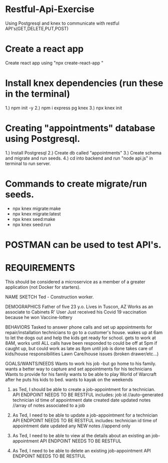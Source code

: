 # Restful-Api-Exercise
Using Postgresql and knex to communicate with restful API's(GET,DELETE,PUT,POST)

# Create a react app
Create react app using "npx create-react-app <Enter name>"

# Install knex dependencies (run these in the terminal)
1.) npm init -y
2.) npm i express pg knex
3.) npx knex init

# Creating "appointments" database using Postgresql.
1.) Install Postgresql
2.) Create db called "appointments"
3.) Create schema and migrate and run seeds.
4.) cd into backend and run "node api.js" in terminal to run server.

# Commands to create migrate/run seeds.
- npx knex migrate:make <Enter name>
- npx knex migrate:latest
- npx knex seed:make <Enter name>
- npx knex seed:run

# POSTMAN can be used to test API's.

# REQUIREMENTS
This should be considered a microservice as a member of a greater application (not Docker for starters).

NAME SKETCH
    Ted - Construction worker.

DEMOGRAPHICS
    Father of five
    23 y.o.
    Lives in Tuscon, AZ
    Works as an associate to Cabinets R' User
    Just received his Covid 19 vaccination because he won Vaccine-lottery
    
BEHAVIORS
    Tasked to answer phone calls and set up appointments for repair/installation 
        technicians to go to a customer's house.
    wakes up at 6am to let the dogs out and help the kids get ready for school.
    gets to work at 8AM, works until ALL calls have been responded to
    could be off at 5pm if caught up, but could work as late as 8pm until job is done
    takes care of kids/house responsibilities
        Lawn Care/house issues (broken drawer/etc...)
    

GOALS/WANTS/NEEDS
    Wants to work his job -but go home to his family.
    wants a better way to capture and set appointments for his technicians
    Wants to provide for his family
    wants to be able to play World of Warcraft after he puts his kids to bed.
    wants to kayak on the weekends
    


1) as Ted, I should be able to create a job-appointment for a technician.
    API ENDPOINT NEEDS TO BE RESTFUL
        includes:
            job id //auto-generated
            technician id
            time of appointment
            date created
            date updated
            notes //array of notes associated to a job

2) As Ted, I need to be able to update a job-appointment for a technician
    API ENDPOINT NEEDS TO BE RESTFUL
        includes:
            technician id
            time of appointment
            date updated
            any NEW notes //append only

3) As Ted, I need to be able to view al the details about an existing an job-appointment
    API ENDPOINT NEEDS TO BE RESTFUL      

4) As Ted, I need to be able to delete an existing job-appointment
    API ENDPOINT NEEDS TO BE RESTFUL
